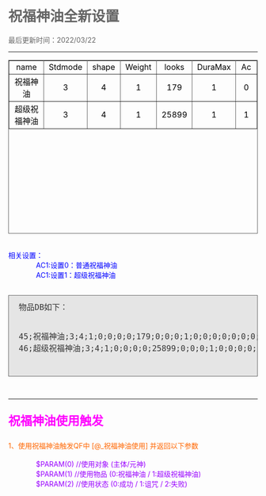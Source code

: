 # 祝福神油全新设置

<html xmlns="http://www.w3.org/1999/xhtml">
<head>
<meta http-equiv="Content-Type" content="text/html; charset=gb2312" />

<style type="text/css">
body,td,th {
	color: #000;
}
body {
	margin-left: 50px;
	margin-top: 50px;
	margin-right: 50px;
	margin-bottom: 50px;
	color: #666;
}
.zise {
	color: #90F;
}
.lan {
	color: #00F;
}
.hong {
	color: #F00;
}
.cheng {
	color: #F60;
}
.duanluo {
	padding-left: 4em;
}
.zhushi {
	color: #0C0;
	font-weight: bold;
}

.biaoti {
	font-weight: bold;
	font-size: 24px;
	color: #F0F;
}
/* code */
.code { background: #e5e5e5; padding: 10px 20px 10px; border: 1px solid #666; margin: 0; font-size: 16px; color:#333333;}
</style>
</head>

<body>
最后更新时间：2022/03/22<br />
<hr />


  <table width="700" height="350" border="1" cellpadding="0" cellspacing="0" bordercolor="#666" style="border-collapse:collapse;">
	<tr><td width="200" style="text-align: center">name</td><td width="100" style="text-align: center">Stdmode</td><td width="100" style="text-align: center">shape</td><td width="100" style="text-align: center">Weight</td><td width="100" style="text-align: center">looks</td><td width="100" style="text-align: center">DuraMax</td><td width="100" style="text-align: center">Ac</td></tr>
	<tr><td style="text-align: center">祝福神油</td><td style="text-align: center">3</td><td style="text-align: center">4</td><td style="text-align: center">1</td><td style="text-align: center">179</td><td style="text-align: center">1</td><td style="text-align: center">0</td></tr>
	<tr><td style="text-align: center">超级祝福神油</td><td style="text-align: center">3</td><td style="text-align: center">4</td><td style="text-align: center">1</td><td style="text-align: center">25899</td><td style="text-align: center">1</td><td style="text-align: center">1</td></tr>
  </table>
  <br />
  <span class="lan">相关设置：</span><br />
  <span class="duanluo"></span><span class="lan">AC1:设置0：普通祝福神油</span><br />
  <span class="duanluo"></span><span class="lan">AC1:设置1：超级祝福神油</span><br />
  <br />
<pre><div class="code">物品DB如下：

45;祝福神油;3;4;1;0;0;0;0;179;0;0;0;1;0;0;0;0;0;0;0;0;0;0;0;0;0;0;0;0;0;0;0;0;0;0;0;0;0;0;0;0;0;0;0;0;0;0;0;0;0;0;0;0;0;0;0;0;0;0;0;0;0;0;0;0;0;0;0;0;0;0;0;0;0;0;0;0;0;0;0;0;0;0;0;0;0;0;0;0;0;0;0;0;0;1000;10;0;0;0;0;8192
46;超级祝福神油;3;4;1;0;0;0;0;25899;0;0;0;1;0;0;0;0;1;0;0;0;0;0;0;0;0;0;0;0;0;0;0;0;0;0;0;0;0;0;0;0;0;0;0;0;0;0;0;0;0;0;0;0;0;0;0;0;0;0;0;0;0;0;0;0;0;0;0;0;0;0;0;0;0;0;0;0;0;0;0;0;0;0;0;0;0;0;0;0;0;0;0;0;0;1;10;0;0;0;0;0
</div></pre>
<br />
<hr />
<p class="biaoti">祝福神油使用触发</p>
<span class="cheng">1、使用祝福神油触发QF中 [@_祝福神油使用] 并返回以下参数</span><br /><br />
<span class="duanluo"></span><span class="zise">$PARAM(0) //使用对象 (主体/元神)</span><br />
<span class="duanluo"></span><span class="zise">$PARAM(1) //使用物品 (0:祝福神油 / 1:超级祝福神油)</span><br />
<span class="duanluo"></span><span class="zise">$PARAM(2) //使用状态 (0:成功 / 1:诅咒 / 2:失败)</span><br />
<br />

</body>
</html>
